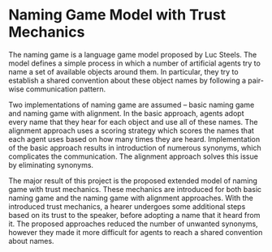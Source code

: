 # Naming Game Model with Trust Mechanics

The naming  game is a language game model proposed by Luc Steels. The model defines a simple process in which a number of artificial agents try to name a set of available objects around them. In  particular, they try to establish a shared convention about these object names by following a pair-wise communication pattern.

Two implementations of naming game are assumed – basic naming game and naming game with alignment. In the basic approach, agents adopt every name that they hear for each object and use all of these names. The alignment approach uses a scoring strategy which scores the names that each agent uses based on how many times they are heard. Implementation of the basic approach results in   introduction of numerous synonyms, which complicates the communication. The alignment approach solves this issue by eliminating synonyms.

The major result of this project is the proposed extended model of naming game with trust mechanics. These mechanics are introduced  for both basic naming  game and the naming game with alignment approaches. With the introduced trust mechanics, a  hearer undergoes some additional steps based on its trust to the speaker, before adopting a name that it heard from it. The proposed approaches  reduced the number of unwanted synonyms, however they made it more difficult for agents to reach a shared convention about names.
